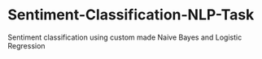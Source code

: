 # Sentiment-Classification-NLP-Task
Sentiment classification using custom made Naive Bayes and Logistic Regression
